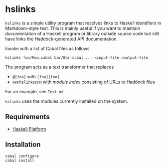 
# hslinks

`hslinks` is a simple utility program that resolves links to Haskell identifiers in Markdown-style text. This is mainly useful if you want to maintain documentation
of a Haskell program or library outside source code but still have links the
Haddock-generated API documentation.

Invoke with a list of Cabal files as follows

    hslinks foo/Foo.cabal bar/Bar.cabal ... <input-file >output-file

The program acts as a text transformer that replaces

* `@[foo]` with `[foo][foo]`
* `@@@hslinks@@@` with *module index* consisting of URLs to Haddock files

For an example, see `Test.md`.

`hslinks` uses the modules currently installed on the system.


## Requirements

* [Haskell Platform](http://www.haskell.org/platform)

## Installation

    cabal configure
    cabal install
